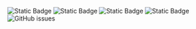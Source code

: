 ![Static Badge](https://img.shields.io/badge/blacklists-60-000000) ![Static Badge](https://img.shields.io/badge/blacklisted-3157202-cc0000) ![Static Badge](https://img.shields.io/badge/whitelisted-2243-00CC00) ![Static Badge](https://img.shields.io/badge/streaming_blacklist-28107-000000) ![GitHub issues](https://img.shields.io/github/issues/fabriziosalmi/blacklists)
